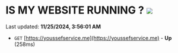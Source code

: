 # IS MY WEBSITE RUNNING ? [![](https://img.shields.io/static/v1?label=Sponsor&message=%E2%9D%A4&logo=GitHub&color=%23fe8e86)](https://github.com/sponsors/Youssef-Lehmam)

Last updated: **11/25/2024, 3:56:01 AM**

- `GET` [https://youssefservice.me](https://youssefservice.me) - **Up** (258ms)
